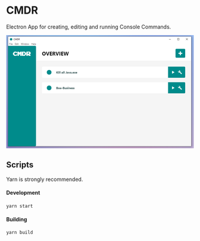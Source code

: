 # CMDR

Electron App for creating, editing and running Console Commands. 

![App-Screenshot](./docs/app.PNG 'App-Screenshot')

## Scripts

Yarn is strongly recommended.

#### Development

```
yarn start
```

#### Building

```
yarn build
```

